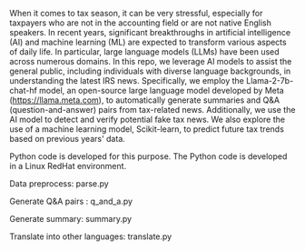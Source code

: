 When it comes to tax season, it can be very stressful, especially for taxpayers who are not in the accounting field or are not native English speakers. In recent years, significant breakthroughs in artificial intelligence (AI) and machine learning (ML) are expected to transform various aspects of daily life. In particular, large language models (LLMs) have been used across numerous domains.
In this repo, we leverage AI models to assist the general public, including individuals with diverse language backgrounds, in understanding the latest IRS news. Specifically, we employ the Llama-2-7b-chat-hf model, an open-source large language model developed by Meta (https://llama.meta.com), to automatically generate summaries and Q&A (question-and-answer) pairs from tax-related news. Additionally, we use the AI model to detect and verify potential fake tax news.
We also explore the use of a machine learning model, Scikit-learn, to predict future tax trends based on previous years' data.

Python code is developed for this purpose. The Python code is developed in a Linux RedHat environment.

Data preprocess: parse.py

Generate Q&A pairs : q_and_a.py

Generate summary: summary.py

Translate into other languages: translate.py
